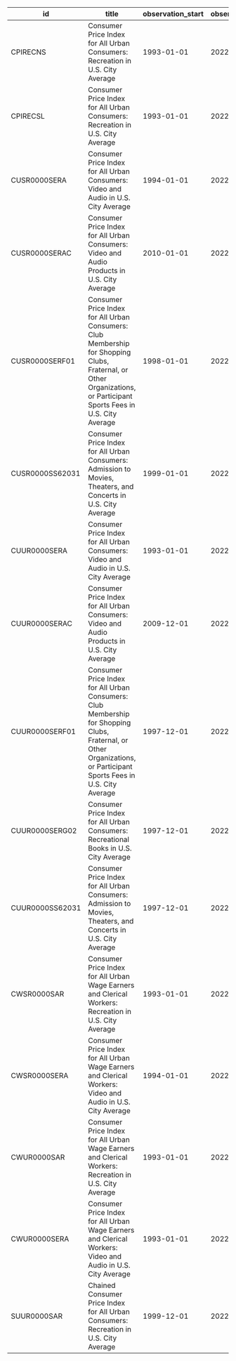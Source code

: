 | id              | title                                                                                                                                                                | observation_start   | observation_end   |
|-----------------|----------------------------------------------------------------------------------------------------------------------------------------------------------------------|---------------------|-------------------|
| CPIRECNS        | Consumer Price Index for All Urban Consumers: Recreation in U.S. City Average                                                                                        | 1993-01-01          | 2022-03-01        |
| CPIRECSL        | Consumer Price Index for All Urban Consumers: Recreation in U.S. City Average                                                                                        | 1993-01-01          | 2022-03-01        |
| CUSR0000SERA    | Consumer Price Index for All Urban Consumers: Video and Audio in U.S. City Average                                                                                   | 1994-01-01          | 2022-03-01        |
| CUSR0000SERAC   | Consumer Price Index for All Urban Consumers: Video and Audio Products in U.S. City Average                                                                          | 2010-01-01          | 2022-03-01        |
| CUSR0000SERF01  | Consumer Price Index for All Urban Consumers: Club Membership for Shopping Clubs, Fraternal, or Other Organizations, or Participant Sports Fees in U.S. City Average | 1998-01-01          | 2022-03-01        |
| CUSR0000SS62031 | Consumer Price Index for All Urban Consumers: Admission to Movies, Theaters, and Concerts in U.S. City Average                                                       | 1999-01-01          | 2022-03-01        |
| CUUR0000SERA    | Consumer Price Index for All Urban Consumers: Video and Audio in U.S. City Average                                                                                   | 1993-01-01          | 2022-03-01        |
| CUUR0000SERAC   | Consumer Price Index for All Urban Consumers: Video and Audio Products in U.S. City Average                                                                          | 2009-12-01          | 2022-03-01        |
| CUUR0000SERF01  | Consumer Price Index for All Urban Consumers: Club Membership for Shopping Clubs, Fraternal, or Other Organizations, or Participant Sports Fees in U.S. City Average | 1997-12-01          | 2022-03-01        |
| CUUR0000SERG02  | Consumer Price Index for All Urban Consumers: Recreational Books in U.S. City Average                                                                                | 1997-12-01          | 2022-03-01        |
| CUUR0000SS62031 | Consumer Price Index for All Urban Consumers: Admission to Movies, Theaters, and Concerts in U.S. City Average                                                       | 1997-12-01          | 2022-03-01        |
| CWSR0000SAR     | Consumer Price Index for All Urban Wage Earners and Clerical Workers: Recreation in U.S. City Average                                                                | 1993-01-01          | 2022-03-01        |
| CWSR0000SERA    | Consumer Price Index for All Urban Wage Earners and Clerical Workers: Video and Audio in U.S. City Average                                                           | 1994-01-01          | 2022-03-01        |
| CWUR0000SAR     | Consumer Price Index for All Urban Wage Earners and Clerical Workers: Recreation in U.S. City Average                                                                | 1993-01-01          | 2022-03-01        |
| CWUR0000SERA    | Consumer Price Index for All Urban Wage Earners and Clerical Workers: Video and Audio in U.S. City Average                                                           | 1993-01-01          | 2022-03-01        |
| SUUR0000SAR     | Chained Consumer Price Index for All Urban Consumers: Recreation in U.S. City Average                                                                                | 1999-12-01          | 2022-03-01        |